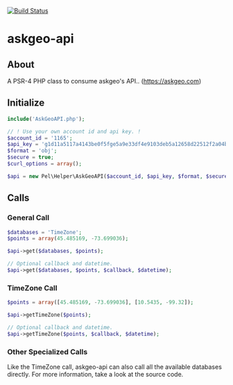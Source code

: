 [![Build Status](https://travis-ci.org/pelevesque/askgeo-api.svg?branch=master)](https://travis-ci.org/pelevesque/askgeo-api)

# askgeo-api

## About

A PSR-4 PHP class to consume askgeo's API.. (https://askgeo.com)

## Initialize

```php
include('AskGeoAPI.php');

// ! Use your own account id and api key. !
$account_id = '1165';
$api_key = 'g1d11a5117a4143be0f5fge5a9e33df4e9103deb5a12658d22512f2a04ba3nk6';
$format = 'obj';
$secure = true;
$curl_options = array();

$api = new Pel\Helper\AskGeoAPI($account_id, $api_key, $format, $secure, $curl_options);
```

## Calls

### General Call

```php
$databases = 'TimeZone';
$points = array(45.485169, -73.699036);

$api->get($databases, $points);

// Optional callback and datetime.
$api->get($databases, $points, $callback, $datetime);
```

### TimeZone Call

```php
$points = array([45.485169, -73.699036], [10.5435, -99.32]);

$api->getTimeZone($points);

// Optional callback and datetime.
$api->getTimeZone($points, $callback, $datetime);
```

### Other Specialized Calls

Like the TimeZone call, askgeo-api can also call all the available databases directly.
For more information, take a look at the source code.
